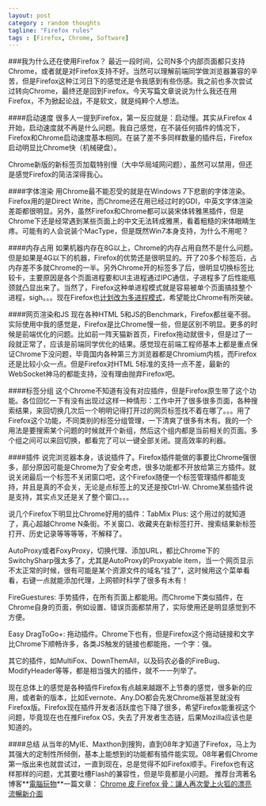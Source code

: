 ```yaml
---
layout: post
category : random thoughts
tagline: "Firefox rules"
tags : [Firefox, Chrome, Software]
---
```


###我为什么还在使用Firefox？
最近一段时间，公司N多个内部页面都只支持Chrome，或者就是对Firefox支持不好。当然可以理解前端同学做浏览器兼容的辛苦，但是Firefox这种江河日下的感觉还是令我感到有些伤感。我之前也多次尝试过转向Chrome，最终还是回到Firefox。今天写篇文章说说为什么我还在用Firefox，不为掀起论战，不是软文，就是纯粹个人想法。

####启动速度
很多人一提到Firefox，第一反应就是：启动慢。其实从Firefox 4开始，启动速度就不再是什么问题。我自己感觉，在不装任何插件的情况下，Firefox和Chrome启动速度基本相同。在装了差不多同样数量的插件后，Firefox启动明显比Chrome快（机械硬盘）。

Chrome新版的新标签页加载特别慢（大中华局域网问题），虽然可以禁用，但还是感觉Firefox的简洁深得我心。

####字体渲染
用Chrome最不能忍受的就是在Windows 7下悲剧的字体渲染。Firefox用的是Direct Write，而Chrome还在用已经过时的GDI，中英文字体渲染差距都很明显。另外，虽然Firefox和Chrome都可以装宋体转雅黑插件，但是Chrome下还是经常遇到某些页面上的中文无法转成雅黑，看着粗糙的宋体眼睛生疼。可能有的人会说装个MacType，但是既然Win7本身支持，为什么不用呢？

####内存占用
如果机器内存在8G以上，Chrome的内存占用自然不是什么问题。但是如果是4G以下的机器，Firefox的优势还是很明显的。开了20多个标签后，占内存差不多就Chrome的一半。另外Chrome开的标签多了后，很明显切换标签比较卡，主要原因是各个页面进程要和UI主进程通过IPC通信，子进程多了后性能瓶颈就凸显出来了。当然了，Firefox这种单进程模式就是容易被单个页面搞挂整个进程，sigh。。。现在Firefox也[计划改为多进程模式](http://billmccloskey.wordpress.com/2013/12/05/multiprocess-firefox/)，希望能比Chrome有所突破。

####网页渲染和JS
现在各种HTML 5和JS的Benchmark，Firefox都丝毫不弱。实际使用中我的感觉是，Firefox是比Chrome慢一些，但是区别不明显。更多的时候是前端优化的问题。比如前一阵天猫新首页，Firefox拖动就很卡，但是过了一段就正常了，应该是前端同学优化的结果。感觉现在前端工程师基本上都是重点保证Chrome下没问题，毕竟国内各种第三方浏览器都是Chromium内核，而Firefox还是比较小众一点。但是Firefox对HTML 5标准的支持一点不差，最新的WebSocket神马的都能支持，没有理由抛弃Firefox吧。

####标签分组
这个Chrome不知道有没有对应插件，但是Firefox原生带了这个功能。各位回忆一下有没有出现过这样一种情形：工作中开了很多很多页面，各种搜索结果，来回切换几次后一个明明记得打开过的网页标签找不着在哪了。。。用了Firefox这个功能，不同类别的标签分组管理，一下清爽了很多有木有。我的一个用法是要搜索某个问题的时候就开个新组，然后这个组内都是当前相关的页面。多个组之间可以来回切换，都看完了可以一键全部关闭。提高效率的利器。

####插件
说完浏览器本身，该说插件了。Firefox插件能做的事要比Chrome强很多，部分原因可能是Chrome为了安全考虑，很多功能都不开放给第三方插件。就说关闭最后一个标签不关闭窗口吧，这个Firefox随便一个标签管理插件都能支持，并且是真的不会关，无论是点标签上的叉还是按Ctrl-W. Chrome某些插件说是支持，其实点叉还是关了整个窗口。。。

说几个Firefox下明显比Chrome好用的插件：TabMix Plus: 这个用过的就知道了，真心超越Chrome N条街。不关窗口、收藏夹在新标签打开、搜索结果新标签打开、历史记录等等等等，不解释了。

AutoProxy或者FoxyProxy，切换代理、添加URL，都比Chrome下的SwitchySharp强太多了，尤其是AutoProxy的Proxyable item，当一个网页显示不太正常的时候，很有可能是某个资源文件的域名“挂了”，这时候用这个菜单看看，右键一点就能添加代理，上网顿时科学了很多有木有！

FireGuestures: 手势插件，在所有页面上都能用。而Chrome下类似插件，在Chrome自身的页面，例如设置、错误页面都禁用了，实际使用还是明显感觉到不方便。

Easy DragToGo+: 拖动插件。Chrome下也有，但是Firefox这个拖动链接和文字比Chrome下顺畅许多，各类JS触发的链接也都能拖，一个字：强。

其它的插件，如MultiFox、DownThemAll，以及码农必备的FireBug、ModifyHeader等等，都是相当强大的插件，就不一一列举了。

现在总体上的感觉是各种插件Firefox有点越来越跟不上节奏的感觉，很多新的应用，或者新的版本，比如Evernote、Any.DO都会先发Chrome版甚至就没有Firefox版。Firefox现在插件开发者活跃度也下降了很多，希望Firefox能重视这个问题，毕竟现在也在推Firefox OS，失去了开发者生态链，后果Mozilla应该也是知道的。

####总结
从当年的MyIE、Maxthon到搜狗，直到08年才知道了Firefox，马上为其强大的定制性所倾倒，基本上能想到的功能都有插件能实现。08年暑假Chrome第一版出来也就尝试过，一直到现在，总是觉得不如Firefox顺手。Firefox也有这样那样的问题，尤其要吐槽Flash的兼容性，但是毕竟都是小问题。
推荐台湾著名博客**[電腦玩物](http://www.playpcesor.com/)**一篇文章：
[Chrome 皮 Firefox 骨：讓人再次愛上火狐的漂亮流暢新介面](http://www.playpcesor.com/2013/11/chrome-firefox.html)



